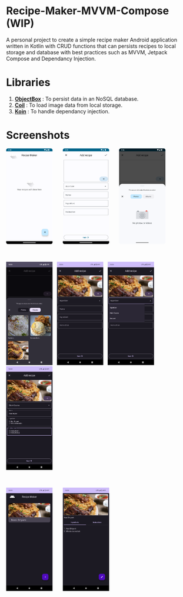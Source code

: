 # Recipe-Maker-MVVM-Compose (WIP)
A personal project to create a simple recipe maker Android application written in Kotlin with CRUD functions that can persists recipes to local storage and database with best practices such as MVVM, Jetpack Compose and Dependancy Injection.

# Libraries
1. <a href="https://github.com/objectbox/objectbox-java"><strong>ObjectBox</strong></a> : To persist data in an NoSQL database.
2. <a href="https://github.com/coil-kt/coil"><strong>Coil</strong></a> : To load image data from local storage.
3. <a href="https://github.com/InsertKoinIO/koin"><strong>Koin</strong></a> : To handle dependancy injection.

# Screenshots
<p>
  <img src="screenshots/Recipe-Maker-MVVM-Compose-Img-1.png" width=25% height=25%>
  &nbsp; &nbsp; &nbsp;
  <img src="screenshots/Recipe-Maker-MVVM-Compose-Img-2.png" width=25% height=25%>
  &nbsp; &nbsp; &nbsp;
  <img src="screenshots/Recipe-Maker-MVVM-Compose-Img-3.png" width=25% height=25%>
</p>
<br>
<p>
  <img src="screenshots/Screenshot_20230519-100547.png" width=25% height=25%>
  &nbsp;
  <img src="screenshots/Screenshot_20230519-100601.png" width=25% height=25%>
  &nbsp;
  <img src="screenshots/Screenshot_20230519-100614.png" width=25% height=25%>
  &nbsp;
  <img src="screenshots/Screenshot_20230519-100813.png" width=25% height=25%>
</p>
<br>
<P>
  <img src="screenshots/Screenshot_20230519-100822.png" width=25% height=25%>
  &nbsp; &nbsp; &nbsp;
  <img src="screenshots/Screenshot_20230519-100833.png" width=25% height=25%>
</p>
